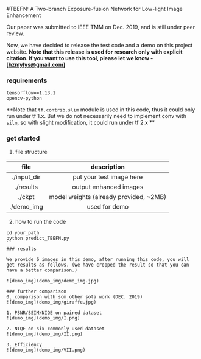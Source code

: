 #TBEFN: A Two-branch Exposure-fusion Network for Low-light Image Enhancement


Our paper was submitted to IEEE TMM on Dec. 2019, and is still under peer review. 

Now, we have decided to release the test code and a demo on this project website. **Note that this release is used for research only with explicit citation. If you want to use this tool, please let we know - [hzmylys@gmail.com]**

### requirements
```
tensorflow==1.13.1
opencv-python
```

**Note that `tf.contrib.slim` module is used in this code, thus it could only run under tf 1.x. But we do not necessarily need to implement conv with `silm`, so with slight modification, it could run under tf 2.x **

### get started
1. file structure

|file|description|
|:-:|:-:|
|./input_dir|put your test image here|
|./results|output enhanced images|
|./ckpt|model weights (already provided, ~2MB)|
|./demo_img|used for demo|

2. how to run the code

```
cd your_path
python predict_TBEFN.py
``
### results

We provide 6 images in this demo, after running this code, you will get results as follows. (we have cropped the result so that you can have a better comparison.)

![demo_img](demo_img/demo_img.jpg)

### further comparison
0. comparison with som other sota work (DEC. 2019)
![demo_img](demo_img/giraffe.jpg)

1. PSNR/SSIM/NIQE on paired dataset
![demo_img](demo_img/I.png)

2. NIQE on six commonly used dataset
![demo_img](demo_img/II.png)

3. Efficiency
![demo_img](demo_img/VII.png)

